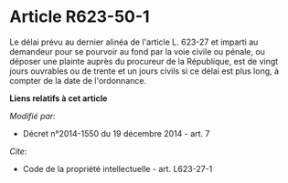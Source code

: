 # Article R623-50-1

Le délai prévu au dernier alinéa de l'article L. 623-27 et imparti au demandeur pour se pourvoir au fond par la voie civile
ou pénale, ou déposer une plainte auprès du procureur de la République, est de vingt jours ouvrables ou de trente et un jours
civils si ce délai est plus long, à compter de la date de l'ordonnance.

**Liens relatifs à cet article**

_Modifié par_:

  - Décret n°2014-1550 du 19 décembre 2014 - art. 7

_Cite_:

  - Code de la propriété intellectuelle - art. L623-27-1
